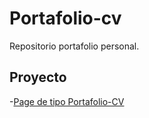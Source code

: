 # Portafolio-cv

Repositorio portafolio personal.

## Proyecto

-[Page de tipo Portafolio-CV](https://leolima.github.io/portafolio-cv)